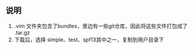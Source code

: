 ## 说明
1. .vim 文件夹包含了bundles，里边有一些git仓库，因此将这些文件打包成了 .tar.gz
2. 下载后，选择 simple、test、spf13其中之一，复制到用户目录下
